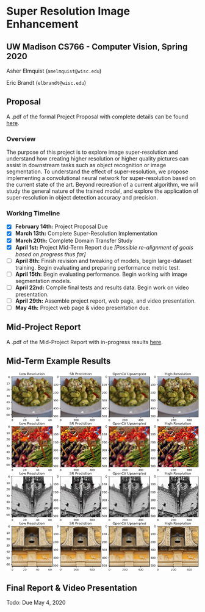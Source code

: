 
# Super Resolution Image Enhancement
## UW Madison CS766 - Computer Vision, Spring 2020

Asher Elmquist (```amelmquist@wisc.edu```)
 
Eric Brandt (```elbrandt@wisc.edu```)

## Proposal

A .pdf of the formal Project Proposal with complete details can be found [here](https://github.com/elbrandt/CS766_Project/blob/master/proposal/CS766_ElmquistBrandt_Super_Resolution_Image_Enhancement.pdf).

### Overview

The purpose of this project is to explore image super-resolution and understand how creating higher resolution or higher quality pictures can assist in downstream tasks such as object recognition or image segmentation. To understand the effect of super-resolution, we propose implementing a convolutional neural network for super-resolution based on the current state of the art. Beyond recreation of a current algorithm, we will study the general nature of the trained model, and explore the application of super-resolution in object detection accuracy and precision.

### Working Timeline

- [x] **February 14th:** Project Proposal Due 
- [x] **March 13th:** Complete Super-Resolution Implementation
- [x] **March 20th:** Complete Domain Transfer Study
- [x] **April 1st:** Project Mid-Term Report due *[Possible re-alignment of goals based on progress thus far]*
- [ ] **April 8th:** Finish revision and tweaking of models, begin large-dataset training. Begin evaluating and preparing performance metric test.
- [ ] **April 15th:** Begin evaluating performance. Begin working with image segmentation models.
- [ ] **April 22nd:** Compile final tests and results data. Begin work on video presentation.
- [ ] **April 29th:** Assemble project report, web page, and video presentation.
- [ ] **May 4th:** Project web page \& video presentation due.

## Mid-Project Report
A .pdf of the Mid-Project Report  with in-progress results [here](https://github.com/elbrandt/CS766_Project/blob/master/mid-term/CS766_ElmquistBrandt_Super_Resolution_Image_Enhancement_MidTerm.pdf).

## Mid-Term Example Results
![Food1](https://raw.githubusercontent.com/elbrandt/CS766_Project/master/mid-term/source/midterm_results/test_img_0.png)
![Food2](https://raw.githubusercontent.com/elbrandt/CS766_Project/master/mid-term/source/midterm_results/test_img_1.png)
![Building1](https://raw.githubusercontent.com/elbrandt/CS766_Project/master/mid-term/source/midterm_results/test_img_6.png)
![Building2](https://raw.githubusercontent.com/elbrandt/CS766_Project/master/mid-term/source/midterm_results/test_img_11.png)
## Final Report & Video Presentation

Todo: Due May 4, 2020
